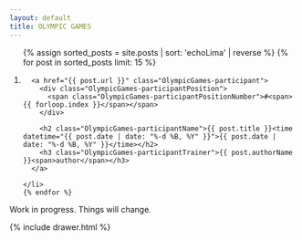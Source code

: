 ```yaml
---
layout: default
title: OLYMPIC GAMES
---
```


<!-- Should output numbers -->
<!-- {{ forloop.index }} -->

<main class="Main" role="main">

  <ol class="OlympicGames">
    {% assign sorted_posts = site.posts | sort: 'echoLima' | reverse %} <!-- Add name for sorting -->
    {% for post in sorted_posts limit: 15 %} <!-- Reversed to put the ones with higher number on the top -->
    <li class="OlympicGames-item">

      <a href="{{ post.url }}" class="OlympicGames-participant">
        <div class="OlympicGames-participantPosition">
          <span class="OlympicGames-participantPositionNumber">#<span>{{ forloop.index }}</span></span>
        </div>

        <h2 class="OlympicGames-participantName">{{ post.title }}<time datetime="{{ post.date | date: "%-d %B, %Y" }}">{{ post.date | date: "%-d %B, %Y" }}</time></h2>
        <h3 class="OlympicGames-participantTrainer">{{ post.authorName }}<span>author</span></h3>
      </a>

    </li>
    {% endfor %}
  </ol>

  <div class="Main-notice">
    <p class="Main-noticeMessage">Work in progress. Things will change.</p>
  </div>

  {% include drawer.html %}
</main>
